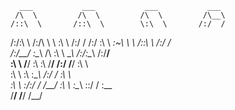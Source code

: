       ___           ___           ___           ___ 
     /\  \         /\  \         /\  \         /\__\
    /::\  \       /::\  \        \:\  \       /:/  /
   /:/\:\  \     /:/\ \  \        \:\  \     /:/  /
  /:/  \:\  \   _\:\~\ \  \       /::\  \   /:/  /  
 /:/__/ \:\__\ /\ \:\ \ \__\     /:/\:\__\ /:/__/   
 \:\  \  \/__/ \:\ \:\ \/__/    /:/  \/__/ \:\  \   
  \:\  \        \:\ \:\__\     /:/  /       \:\  \  
   \:\  \        \:\/:/  /     \/__/         \:\  \ 
    \:\__\        \::/  /                     \:\__\
     \/__/         \/__/                       \/__/

